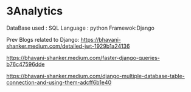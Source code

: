# 3Analytics

DataBase used : SQL
Language : python
Framewok:Django

Prev Blogs related to Django: 
https://bhavani-shanker.medium.com/detailed-jwt-1929b1a24136


https://bhavani-shanker.medium.com/faster-django-queries-b76c47596dde


https://bhavani-shanker.medium.com/django-multiple-database-table-connection-and-using-them-adcff6b1e40
